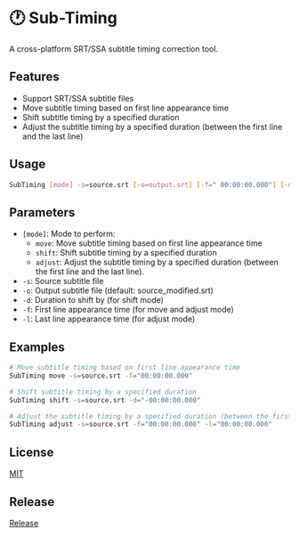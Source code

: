 # 🕐 Sub-Timing
A cross-platform SRT/SSA subtitle timing correction tool.

## Features

- Support SRT/SSA subtitle files
- Move subtitle timing based on first line appearance time
- Shift subtitle timing by a specified duration
- Adjust the subtitle timing by a specified duration (between the first line and the last line)

## Usage

```bash
SubTiming [mode] -s=source.srt [-o=output.srt] [-f=" 00:00:00.000"] [-d="00:00:00.000"] [-l="00:00:00.000"]
```

## Parameters

- `[mode]`: Mode to perform:
  - `move`: Move subtitle timing based on first line appearance time
  - `shift`: Shift subtitle timing by a specified duration
  - `adjust`: Adjust the subtitle timing by a specified duration (between the first line and the last line).
- `-s`: Source subtitle file
- `-o`: Output subtitle file (default: source_modified.srt)
- `-d`: Duration to shift by (for shift mode)
- `-f`: First line appearance time (for move and adjust mode)
- `-l`: Last line appearance time (for adjust mode)

## Examples

```bash
# Move subtitle timing based on first line appearance time
SubTiming move -s=source.srt -f="00:00:00.000"

# Shift subtitle timing by a specified duration
SubTiming shift -s=source.srt -d="-00:00:00.000"

# Adjust the subtitle timing by a specified duration (between the first line and the last line)
SubTiming adjust -s=source.srt -f="00:00:00.000" -l="00:00:00.000"
```

## License

[MIT](LICENSE)

## Release

[Release](https://github.com/jonathanhecl/sub-timing/releases)